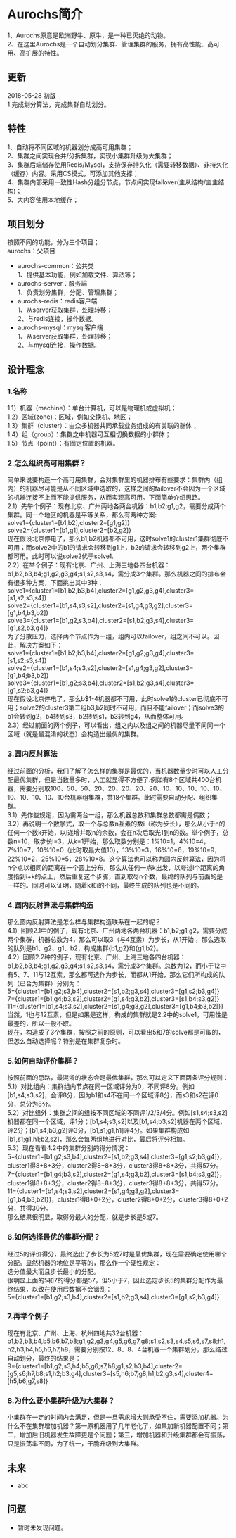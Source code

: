# Aurochs简介
1、Aurochs原意是欧洲野牛、原牛，是一种已灭绝的动物。<br />
2、在这里Aurochs是一个自动划分集群、管理集群的服务，拥有高性能、高可用、高扩展的特性。<br />

## 更新
2018-05-28 初版 <br />
1.完成划分算法，完成集群自动划分。<br />

## 特性
1、自动将不同区域的机器划分成高可用集群；<br />
2、集群之间实现合并/分拆集群，实现小集群升级为大集群；<br />
3、集群后端储存使用Redis/Mysql，支持保存持久化（需要转移数据）、非持久化（缓存）内容。采用CS模式，可添加其他支撑；<br />
4、集群内部采用一致性Hash分组分节点，节点间实现failover(主从结构/主主结构)；<br />
5、大内容使用本地缓存；<br />

## 项目划分
按照不同的功能，分为三个项目；<br />
aurochs：父项目<br />
- aurochs-common：公共类<br />
1、提供基本功能，例如加载文件、算法等；<br />
- aurochs-server：服务端<br />
1、负责划分集群，分配、管理集群；<br />
- aurochs-redis：redis客户端<br />
1、从server获取集群，处理转移；<br />
2、与redis连接，操作数据。<br />
- aurochs-mysql：mysql客户端<br />
1、从server获取集群，处理转移；<br />
2、与mysql连接，操作数据。<br />

## 设计理念
### 1.名称
1.1）机器（machine）：单台计算机，可以是物理机或虚拟机；<br />
1.2）区域(zone)：区域，例如交换机、地区；<br />
1.3）集群（cluster）：由众多机器共同承载业务组成的有关联的群体；<br />
1.4）组（group）：集群之中机器可互相切换数据的小群体；<br />
1.5）节点（point）：有固定位置的机器。<br />
### 2.怎么组织高可用集群？
简单来说要构造一个高可用集群，会对集群里的机器排布有些要求：集群内（组内）的机器尽可能是从不同区域中选取的，这样之间的failover不会因为一个区域的机器连接不上而不能提供服务，从而实现高可用。下面简单介绍思路。<br />
2.1）先举个例子：现有北京、广州两地各两台机器：b1,b2;g1,g2，需要分成两个集群。同一个地区的机器是平等关系，那么有两种方案:<br />
solve1={cluster1=[b1,b2],cluster2=[g1,g2]} <br />
solve2={cluster1=[b1,g1],cluster2=[b2,g2]} <br />
现在假设北京停电了，那么b1,b2机器都不可用，这时solve1的cluster1集群彻底不可用；而solve2中的b1的请求会转移到g1上，b2的请求会转移到g2上，两个集群都可用。此时可以说solve2优于solve1.<br />
2.2）在举个例子：现有北京、广州、上海三地各四台机器：b1,b2,b3,b4;g1,g2,g3,g4;s1,s2,s3,s4，需分成3个集群。那么机器之间的排布会有很多种方案，下面挑出其中3种：<br />
solve1={cluster1=[b1,b2,b3,b4],cluster2=[g1,g2,g3,g4],cluster3=[s1,s2,s3,s4]} <br />
solve2={cluster1=[b1,s4,s3,s2],cluster2=[s1,g4,g3,g2],cluster3=[g1,b4,b3,b2]} <br />
solve3={cluster1=[b1,g2,s3,b4],cluster2=[s1,b2,g3,s4],cluster3=[g1,s2,b3,g4]} <br />
为了分散压力，选择两个节点作为一组，组内可以failover，组之间不可以。因此，解决方案如下：<br />
solve1={cluster1=[b1,b2;b3,b4],cluster2=[g1,g2;g3,g4],cluster3=[s1,s2;s3,s4]} <br />
solve2={cluster1=[b1,s4;s3,s2],cluster2=[s1,g4;g3,g2],cluster3=[g1,b4;b3,b2]} <br />
solve3={cluster1=[b1,g2;s3,b4],cluster2=[s1,b2;g3,s4],cluster3=[g1,s2;b3,g4]} <br />
现在假设北京停电了，那么b$1-4机器都不可用，此时solve1的cluster已彻底不可用；solve2的cluster3第二组b3,b2同时不可用，而且不能failover；而solve3的b1会转到g2，b4转到s3，b2转到s1，b3转到g4，从而整体可用。<br />
2.3）经过前面的两个例子，可以看出，组之内以及组之间的机器尽量不同同一个区域（就是最混淆的状态）会构造出最优的集群。<br />
### 3.圆内反射算法
经过前面的分析，我们了解了怎么样的集群是最优的，当机器数量少时可以人工分配最优集群，但是当数量多时，人工就显得不方便了.例如有8个区域共400台机器，需要分别取100、50、50、20、20、20、20、20、10、10、10、10、10、10、10、10、10、10台机器组集群，共18个集群。此时需要自动分配、组织集群。<br />
3.1）先作些规定，因为需两台一组，那么机器总数和集群总数都需是偶数；<br />
3.2）再说明一个数学式，取一个与总数n互素的数i（称为步长），那么从小于n的任何一个数k开始，以i递增并取n的余数，会在n次后取光1到n的数。举个例子，总数n=10，取步长i=3，从k=1开始，那么取数分别是：1%10=1，4%10=4，7%10=7，10%10=0（此时取最大值10），13%10=3，16%10=6，19%10=9，22%10=2，25%10=5，28%10=8。这个算法也可以称为圆内反射算法，因为将n个点以相同的距离在一个圆上分布，那么从任何一点k出发，以夸过i个距离的角度指到i+k的点上，然后重复这个步骤，直到取尽n个数，最终的队列与前面的是一样的。同时可以证明，随着k和i的不同，最终生成的队列也是不同的。<br />
### 4.圆内反射算法与集群构造
那么圆内反射算法是怎么样与集群构造联系在一起的呢？<br />
4.1）回顾2.1中的例子，现有北京、广州两地各两台机器：b1,b2;g1,g2，需要分成两个集群，机器总数为4，那么可以取3（与4互素）为步长，从1开始 ，那么选取的队列是b1、g2、g1、b2，构成集群{b1,g2}和{g1,b2}。<br />
4.2）回顾2.2种的例子，现有北京、广州、上海三地各四台机器：b1,b2,b3,b4;g1,g2,g3,g4;s1,s2,s3,s4，需分成3个集群。总数为12，而小于12中有5、7、11与12互素，那么都可选作为步长，而都从1开始，那么它们所构成的队列（已合为集群）分别为：<br />
5={cluster1=[b1,g2;s3,b4],cluster2=[s1,b2;g3,s4],cluster3=[g1,s2;b3,g4]}<br />
7={cluster1=[b1,g4;b3,s2],cluster2=[g1,s4;g3,b2],cluster3=[s1,b4;s3,g2]}<br />
11={cluster1=[b1,s4;s3,s2],cluster2=[s1,g4;g3,g2],cluster3=[g1,b4;b3,b2]}}<br />
当然，1也与12互素，但是如果是这样，构成的集群就是2.2中的solve1，可用性是最差的，所以一般不取。<br />
现在，构造成了3个集群，按照之前的原则，可以看出5和7的solve都是可取的，但怎么自动选择呢？特别是在集群复杂时。<br />
### 5.如何自动评价集群？
按照前面的思路，最混淆的状态会是最优集群，那么可以定义下面两条评分规则：<br />
5.1）对比组内：集群组内节点在同一区域评分为0，不同评8分。例如[b1,s4;s3,s2]，会评8分，因为b1和s4不在同一个区域评8分，而s3和s2在评0分，总分为8分。<br />
5.2）对比组外：集群之间的组按不同区域的不同评1/2/3/4分。例如[s1,s4;s3,s2]机器都在同一个区域，评1分；[b1,s4;s3,s2]以及[b1,s4;b3,s2]机器在两个区域，评2分；[b1,s4;b3,g2]评3分，[b1,s1;g1,h1]评4分。如果集群构成如[b1,s1;g1,h1;b2,s2]，那么会每两组地进行对比，最后将评分相加。<br />
5.3）现在看看4.2中的集群分别的得分情况：<br />
5={cluster1=[b1,g2;s3,b4],cluster2=[s1,b2;g3,s4],cluster3=[g1,s2;b3,g4]}，cluster1得8+8+3分，cluster2得8+8+3分，cluster3得8+8+3分，共得57分。<br />
7={cluster1=[b1,g4;b3,s2],cluster2=[g1,s4;g3,b2],cluster3=[s1,b4;s3,g2]}，cluster1得8+8+3分，cluster2得8+8+3分，cluster3得8+8+3分，共得57分。<br />
11={cluster1=[b1,s4;s3,s2],cluster2=[s1,g4;g3,g2],cluster3=[g1,b4;b3,b2]}}，cluster1得8+0+2分，cluster2得8+0+2分，cluster3得8+0+2分，共得30分。<br />
那么结果很明显，取得分最大的分配，就是步长是5或7。<br />
### 6.如何选择最优的集群分配？
经过5的评价得分，最终选出了步长为5或7时是最优集群，现在需要确定使用哪个分配。显然机器的地位是平等的，那么作一个硬性规定：<br />
选分值最大而且步长最小的分配。<br />
很明显上面的5和7的得分都是57，但5小于7，因此选定步长5的集群分配作为最终结果，以致在使用后数据不会错乱：<br />
5={cluster1=[b1,g2;s3,b4],cluster2=[s1,b2;g3,s4],cluster3=[g1,s2;b3,g4]}<br />
### 7.再举个例子
现在有北京、广州、上海、杭州四地共32台机器：b1,b2,b3,b4,b5,b6,b7,b8;g1,g2,g3,g4,g5,g6,g7,g8;s1,s2,s3,s4,s5,s6,s7,s8;h1,h2,h3,h4,h5,h6,h7,h8，需要分别按12、8、8、4台机器一个集群划分，那么结过自动划分，最终的结果是：<br />
9={cluster1=[b1,g2;s3,h4;b5,g6;s7,h8;g1,s2;h3,b4],cluster2=[g5,s6;h7,b8;s1,h2;b3,g4],cluster3=[s5,h6;b7,g8;h1,b2;g3,s4],cluster4=[h5,b6;g7,s8]}<br />
### 8.为什么要小集群升级为大集群？
小集群在一定的时间内会满足，但是一旦需求增大则承受不住，需要添加机器。为什么不在集群增加机器？第一原机器用了几年老化了，如果加新机器配置不同；第二，增加后旧机器发生故障更是个问题；第三，增加机器和升级集群都会有振荡，只是振荡率不同，为了统一，干脆升级到大集群。<br />


## 未来
- abc <br/>

## 问题
- 暂时未发现问题。<br />